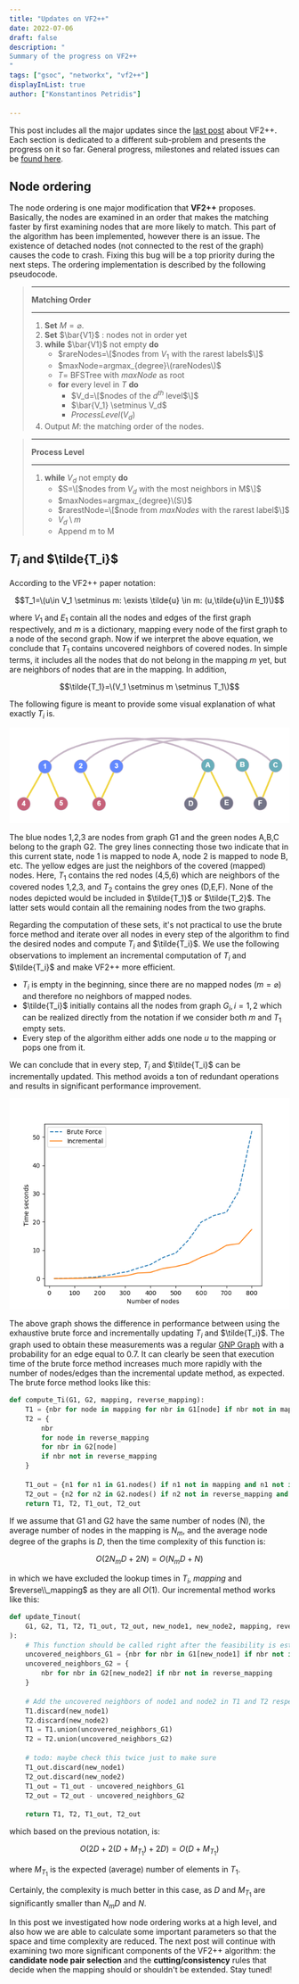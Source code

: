 ```yaml
---
title: "Updates on VF2++"
date: 2022-07-06
draft: false
description: "
Summary of the progress on VF2++
"
tags: ["gsoc", "networkx", "vf2++"]
displayInList: true
author: ["Konstantinos Petridis"]

---
```


This post includes all the major updates since the [last post](../gsoc-2022) about VF2++. Each section
is dedicated to a different sub-problem and presents the progress on it so far. General progress, milestones and related
issues can be [found here](https://github.com/kpetridis24/networkx/milestone/1).

## Node ordering

The node ordering is one major modification that **VF2++** proposes. Basically, the nodes are examined in an order that
makes the matching faster by first examining nodes that are more likely to match. This part of the algorithm has been
implemented, however there is an issue. The existence of detached nodes (not connected to the rest of the graph) causes
the code to crash. Fixing this bug will be a top priority during the next steps. The ordering implementation is described
by the following pseudocode.

> ---
>
> **Matching Order**
>
> ---
>
> 1. **Set** $M = \varnothing$.
> 2. **Set** $\bar{V1}$ : nodes not in order yet
> 3. **while** $\bar{V1}$ not empty **do**
>    - $rareNodes=\[$nodes from $V_1$ with the rarest labels$\]$
>    - $maxNode=argmax_{degree}\(rareNodes\)$
>    - $T=$ BFSTree with $maxNode$ as root
>    - **for** every level in $T$ **do**
>      - $V_d=\[$nodes of the $d^{th}$ level$\]$
>      - $\bar{V_1} \setminus V_d$
>      - $ProcessLevel(V_d)$
> 4. Output $M$: the matching order of the nodes.

> ---
>
> **Process Level**
>
> ---
>
> 1. **while** $V_d$ not empty **do**
>    - $S=\[$nodes from $V_d$ with the most neighbors in M$\]$
>    - $maxNodes=argmax_{degree}\(S\)$
>    - $rarestNode=\[$node from $maxNodes$ with the rarest label$\]$
>    - $V_d \setminus m$
>    - Append m to M

## $T_i$ and $\tilde{T_i}$

According to the VF2++ paper notation:

$$T_1=\(u\in V_1 \setminus m: \exists \tilde{u} \in m: (u,\tilde{u}\in E_1)\)$$

where $V_1$ and $E_1$ contain all the nodes and edges of the first graph respectively, and $m$ is a dictionary, mapping
every node of the first graph to a node of the second graph. Now if we interpret the above equation, we conclude that
$T_1$ contains uncovered neighbors of covered nodes. In simple terms, it includes all the nodes that do not belong in
the mapping $m$ yet, but are neighbors of nodes that are in the mapping. In addition,

$$\tilde{T_1}=\(V_1 \setminus m \setminus T_1\)$$

The following figure is meant to provide some visual explanation of what exactly $T_i$ is.

![Illustration of $T_i$.](Ti.png)

The blue nodes 1,2,3 are nodes from graph G1 and the green nodes A,B,C belong to the graph G2. The grey lines connecting
those two indicate that in this current state, node 1 is mapped to node A, node 2 is mapped to node B, etc. The yellow
edges are just the neighbors of the covered (mapped) nodes. Here, $T_1$ contains the red nodes (4,5,6) which are
neighbors of the covered nodes 1,2,3, and $T_2$ contains the grey ones (D,E,F). None of the nodes depicted would be
included in $\tilde{T_1}$ or $\tilde{T_2}$. The latter sets would contain all the remaining nodes from the two graphs.

Regarding the computation of these sets, it's not practical to use the brute force method and iterate over all nodes in
every step of the algorithm to find the desired nodes and compute $T_i$ and $\tilde{T_i}$. We use the following
observations to implement an incremental computation of $T_i$ and $\tilde{T_i}$ and make VF2++ more efficient.

- $T_i$ is empty in the beginning, since there are no mapped nodes ($m=\varnothing$) and therefore no neighbors of
  mapped nodes.
- $\tilde{T_i}$ initially contains all the nodes from graph $G_i, i=1,2$ which can be realized directly from the
  notation if we consider both $m$ and $T_1$ empty sets.
- Every step of the algorithm either adds one node $u$ to the mapping or pops one from it.

We can conclude that in every step, $T_i$ and $\tilde{T_i}$ can be incrementally updated. This method avoids a ton of
redundant operations and results in significant performance improvement.

![Performance comparison between brute force Ti computing and incremental updating.](acceleration.png)

The above graph shows the difference in performance between using the exhaustive brute force and incrementally updating
$T_i$ and $\tilde{T_i}$. The graph used to obtain these measurements was a regular
[GNP Graph](https://en.wikipedia.org/wiki/Erd%C5%91s%E2%80%93R%C3%A9nyi_model) with a probability for an edge equal to
$0.7$. It can clearly be seen that execution time of the brute force
method increases much more rapidly with the number of nodes/edges than
the incremental update method, as expected.
The brute force method looks like this:

```python
def compute_Ti(G1, G2, mapping, reverse_mapping):
    T1 = {nbr for node in mapping for nbr in G1[node] if nbr not in mapping}
    T2 = {
        nbr
        for node in reverse_mapping
        for nbr in G2[node]
        if nbr not in reverse_mapping
    }

    T1_out = {n1 for n1 in G1.nodes() if n1 not in mapping and n1 not in T1}
    T2_out = {n2 for n2 in G2.nodes() if n2 not in reverse_mapping and n2 not in T2}
    return T1, T2, T1_out, T2_out
```

If we assume that G1 and G2 have the same number of nodes (N), the average number of nodes in the mapping is $N_m$, and
the average node degree of the graphs is $D$, then the time complexity of this function is:

$$O(2N_mD + 2N) = O(N_mD + N)$$

in which we have excluded the lookup times in $T_i$, $mapping$ and $reverse\\_mapping$ as they are all $O(1)$. Our
incremental method works like this:

```python
def update_Tinout(
    G1, G2, T1, T2, T1_out, T2_out, new_node1, new_node2, mapping, reverse_mapping
):
    # This function should be called right after the feasibility is established and node1 is mapped to node2.
    uncovered_neighbors_G1 = {nbr for nbr in G1[new_node1] if nbr not in mapping}
    uncovered_neighbors_G2 = {
        nbr for nbr in G2[new_node2] if nbr not in reverse_mapping
    }

    # Add the uncovered neighbors of node1 and node2 in T1 and T2 respectively
    T1.discard(new_node1)
    T2.discard(new_node2)
    T1 = T1.union(uncovered_neighbors_G1)
    T2 = T2.union(uncovered_neighbors_G2)

    # todo: maybe check this twice just to make sure
    T1_out.discard(new_node1)
    T2_out.discard(new_node2)
    T1_out = T1_out - uncovered_neighbors_G1
    T2_out = T2_out - uncovered_neighbors_G2

    return T1, T2, T1_out, T2_out
```

which based on the previous notation, is:

$$O(2D + 2(D + M_{T_1}) + 2D) = O(D + M_{T_1})$$

where $M_{T_1}$ is the expected (average) number of elements in $T_1$.

Certainly, the complexity is much better in this
case, as $D$ and $M_{T_1}$ are significantly smaller than $N_mD$ and $N$.

In this post we investigated how node ordering works at a high level, and also
how we are able to calculate some important parameters so that the space and
time complexity are reduced.
The next post will continue with examining two more significant components of
the VF2++ algorithm: the **candidate node pair selection** and the
**cutting/consistency** rules that decide when the mapping should or shouldn't
be extended.
Stay tuned!
